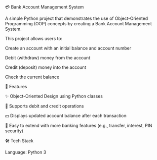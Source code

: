 💳 Bank Account Management System

A simple Python project that demonstrates the use of Object-Oriented Programming (OOP) concepts by creating a Bank Account Management System.

This project allows users to:

Create an account with an initial balance and account number

Debit (withdraw) money from the account

Credit (deposit) money into the account

Check the current balance

🚀 Features

✨ Object-Oriented Design using Python classes

🏦 Supports debit and credit operations

💵 Displays updated account balance after each transaction

🔐 Easy to extend with more banking features (e.g., transfer, interest, PIN security)

🛠️ Tech Stack

Language: Python 3
